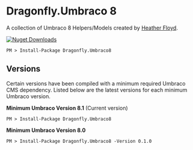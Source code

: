 # Dragonfly.Umbraco 8 #

A collection of Umbraco 8 Helpers/Models created by [Heather Floyd](https://www.HeatherFloyd.com).

[![Nuget Downloads](https://buildstats.info/nuget/Dragonfly.Umbraco8)](https://www.nuget.org/packages/Dragonfly.Umbraco8/)

    PM > Install-Package Dragonfly.Umbraco8

## Versions ##
Certain versions have been compiled with a minimum required Umbraco CMS dependency. Listed below are the latest versions for each minimum Umbraco version.

**Minimum Umbraco Version 8.1**
(Current version)

    PM > Install-Package Dragonfly.Umbraco8 

**Minimum Umbraco Version 8.0**

    PM > Install-Package Dragonfly.Umbraco8 -Version 0.1.0

